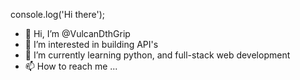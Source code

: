 console.log('Hi there');
- 👋 Hi, I’m @VulcanDthGrip
- 👀 I’m interested in building API's
- 🌱 I’m currently learning python, and full-stack web development
- 📫 How to reach me ...

<!---
VulcanDthGrip/VulcanDthGrip is a ✨ special ✨ repository because its `README.md` (this file) appears on your GitHub profile.
You can click the Preview link to take a look at your changes.
--->
